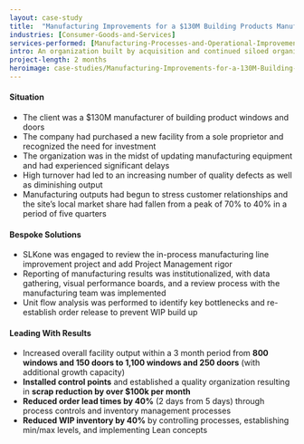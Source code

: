 ```yaml
---
layout: case-study
title:  "Manufacturing Improvements for a $130M Building Products Manufacturer"
industries: [Consumer-Goods-and-Services]
services-performed: [Manufacturing-Processes-and-Operational-Improvements, Organizational-Design-and-Alignment]
intro: An organization built by acquisition and continued siloed organizations led to a bloated facility footprint across a global organization
project-length: 2 months
heroimage: case-studies/Manufacturing-Improvements-for-a-130M-Building-Products-Manufacturer.jpg
---
```


#### Situation
- The client was a $130M manufacturer of building product windows and doors
- The company had purchased a new facility from a sole proprietor and recognized the need for investment
- The organization was in the midst of updating manufacturing equipment and had experienced significant delays
- High turnover had led to an increasing number of quality defects as well as diminishing output
- Manufacturing outputs had begun to stress customer relationships and the site’s local market share had fallen from a peak of 70% to 40% in a period of five quarters

#### Bespoke Solutions
- SLKone was engaged to review the in-process manufacturing line improvement project and add Project Management rigor
- Reporting of manufacturing results was institutionalized, with data gathering, visual performance boards, and a review process with the manufacturing team was implemented
- Unit flow analysis was performed to identify key bottlenecks and re-establish order release to prevent WIP build up

#### Leading With Results
- Increased overall facility output within a 3 month period from **800 windows and 150 doors to 1,100 windows and 250 doors** (with additional growth capacity)
- **Installed control points** and established a quality organization resulting in **scrap reduction by over $100k per month**
- **Reduced order lead times by 40%** (2 days from 5 days) through process controls and inventory management processes
- **Reduced WIP inventory by 40%** by controlling processes, establishing min/max levels, and implementing Lean concepts

